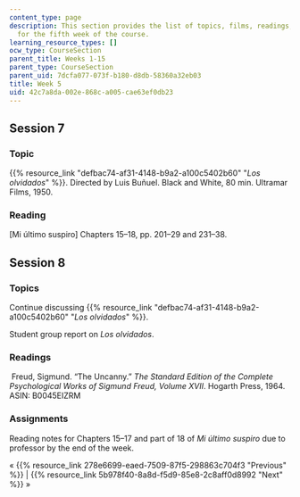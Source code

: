 ```yaml
---
content_type: page
description: This section provides the list of topics, films, readings, and assignments
  for the fifth week of the course.
learning_resource_types: []
ocw_type: CourseSection
parent_title: Weeks 1-15
parent_type: CourseSection
parent_uid: 7dcfa077-073f-b180-d8db-58360a32eb03
title: Week 5
uid: 42c7a8da-002e-868c-a005-cae63ef0db23
---
```


Session 7
---------

### Topic

{{% resource_link "defbac74-af31-4148-b9a2-a100c5402b60" "_Los olvidados_" %}}. Directed by Luis Buñuel. Black and White, 80 min. Ultramar Films, 1950.

### Reading

\[Mi último suspiro\] Chapters 15–18, pp. 201–29 and 231–38.

Session 8
---------

### Topics

Continue discussing {{% resource_link "defbac74-af31-4148-b9a2-a100c5402b60" "_Los olvidados_" %}}.

Student group report on _Los olvidados_.

### Readings

 Freud, Sigmund. “The Uncanny.” _The Standard Edition of the Complete Psychological Works of Sigmund Freud, Volume XVII_. Hogarth Press, 1964. ASIN: B0045EIZRM

### Assignments

Reading notes for Chapters 15–17 and part of 18 of _Mi último suspiro_ due to professor by the end of the week.

« {{% resource_link 278e6699-eaed-7509-87f5-298863c704f3 "Previous" %}} | {{% resource_link 5b978f40-8a8d-f5d9-85e8-2c8aff0d8992 "Next" %}} »